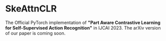 # SkeAttnCLR
The Official PyTorch implementation of **"Part Aware Contrastive Learning for Self-Supervised Action Recognition"** in IJCAI 2023. The arXiv version of our paper is coming soon.

